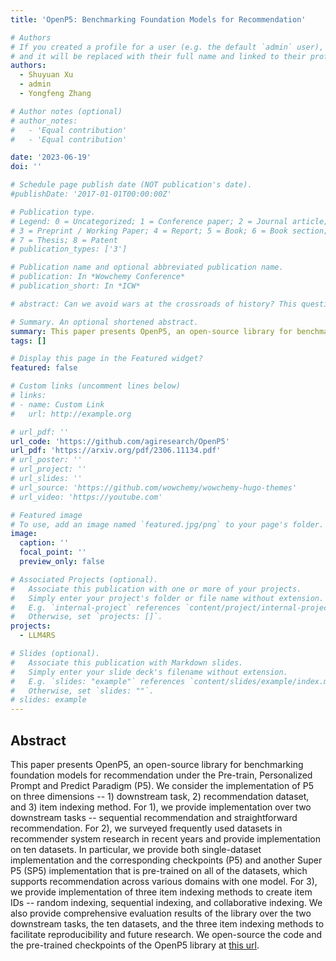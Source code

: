 ```yaml
---
title: 'OpenP5: Benchmarking Foundation Models for Recommendation'

# Authors
# If you created a profile for a user (e.g. the default `admin` user), write the username (folder name) here
# and it will be replaced with their full name and linked to their profile.
authors:
  - Shuyuan Xu
  - admin
  - Yongfeng Zhang

# Author notes (optional)
# author_notes:
#   - 'Equal contribution'
#   - 'Equal contribution'

date: '2023-06-19'
doi: ''

# Schedule page publish date (NOT publication's date).
#publishDate: '2017-01-01T00:00:00Z'

# Publication type.
# Legend: 0 = Uncategorized; 1 = Conference paper; 2 = Journal article;
# 3 = Preprint / Working Paper; 4 = Report; 5 = Book; 6 = Book section;
# 7 = Thesis; 8 = Patent
# publication_types: ['3']

# Publication name and optional abbreviated publication name.
# publication: In *Wowchemy Conference*
# publication_short: In *ICW*

# abstract: Can we avoid wars at the crossroads of history? This question has been pursued by individuals, scholars, policymakers, and organizations throughout human history. In this research, we attempt to answer the question based on the recent advances of Artificial Intelligence (AI) and Large Language Models (LLMs). We propose \textbf{WarAgent}, an LLM-powered multi-agent AI system, to simulate the participating countries, their decisions, and the consequences, in historical international conflicts, including the World War I (WWI), the World War II (WWII), and the Warring States Period (WSP) in Ancient China. By evaluating the simulation effectiveness, we examine the advancements and limitations of cutting-edge AI systems' abilities in studying complex collective human behaviors such as international conflicts under diverse settings. In these simulations, the emergent interactions among agents also offer a novel perspective for examining the triggers and conditions that lead to war. Our findings offer data-driven and AI-augmented insights that can redefine how we approach conflict resolution and peacekeeping strategies. The implications stretch beyond historical analysis, offering a blueprint for using AI to understand human history and possibly prevent future international conflicts. Code and data are available at [this url](https://github.com/agiresearch/WarAgent). 

# Summary. An optional shortened abstract.
summary: This paper presents OpenP5, an open-source library for benchmarking foundation models for recommendation under the Pre-train, Personalized Prompt and Predict Paradigm (P5). We consider the implementation of P5 on three dimensions -- 1) downstream task, 2) recommendation dataset, and 3) item indexing method. For 1), we provide implementation over two downstream tasks -- sequential recommendation and straightforward recommendation. For 2), we surveyed frequently used datasets in recommender system research in recent years and provide implementation on ten datasets. In particular, we provide both single-dataset implementation and the corresponding checkpoints (P5) and another Super P5 (SP5) implementation that is pre-trained on all of the datasets, which supports recommendation across various domains with one model. For 3), we provide implementation of three item indexing methods to create item IDs -- random indexing, sequential indexing, and collaborative indexing. We also provide comprehensive evaluation results of the library over the two downstream tasks, the ten datasets, and the three item indexing methods to facilitate reproducibility and future research. We open-source the code and the pre-trained checkpoints of the OpenP5 library at [this url](https://github.com/agiresearch/OpenP5).
tags: []

# Display this page in the Featured widget?
featured: false

# Custom links (uncomment lines below)
# links:
# - name: Custom Link
#   url: http://example.org

# url_pdf: ''
url_code: 'https://github.com/agiresearch/OpenP5'
url_pdf: 'https://arxiv.org/pdf/2306.11134.pdf'
# url_poster: ''
# url_project: ''
# url_slides: ''
# url_source: 'https://github.com/wowchemy/wowchemy-hugo-themes'
# url_video: 'https://youtube.com'

# Featured image
# To use, add an image named `featured.jpg/png` to your page's folder.
image:
  caption: ''
  focal_point: ''
  preview_only: false

# Associated Projects (optional).
#   Associate this publication with one or more of your projects.
#   Simply enter your project's folder or file name without extension.
#   E.g. `internal-project` references `content/project/internal-project/index.md`.
#   Otherwise, set `projects: []`.
projects:
  - LLM4RS

# Slides (optional).
#   Associate this publication with Markdown slides.
#   Simply enter your slide deck's filename without extension.
#   E.g. `slides: "example"` references `content/slides/example/index.md`.
#   Otherwise, set `slides: ""`.
# slides: example
---
```


<!-- {{% callout note %}}
Click the _Cite_ button above to demo the feature to enable visitors to import publication metadata into their reference management software.
{{% /callout %}}

{{% callout note %}}
Create your slides in Markdown - click the _Slides_ button to check out the example.
{{% /callout %}} -->

## Abstract
This paper presents OpenP5, an open-source library for benchmarking foundation models for recommendation under the Pre-train, Personalized Prompt and Predict Paradigm (P5). We consider the implementation of P5 on three dimensions -- 1) downstream task, 2) recommendation dataset, and 3) item indexing method. For 1), we provide implementation over two downstream tasks -- sequential recommendation and straightforward recommendation. For 2), we surveyed frequently used datasets in recommender system research in recent years and provide implementation on ten datasets. In particular, we provide both single-dataset implementation and the corresponding checkpoints (P5) and another Super P5 (SP5) implementation that is pre-trained on all of the datasets, which supports recommendation across various domains with one model. For 3), we provide implementation of three item indexing methods to create item IDs -- random indexing, sequential indexing, and collaborative indexing. We also provide comprehensive evaluation results of the library over the two downstream tasks, the ten datasets, and the three item indexing methods to facilitate reproducibility and future research. We open-source the code and the pre-trained checkpoints of the OpenP5 library at [this url](https://github.com/agiresearch/OpenP5).
